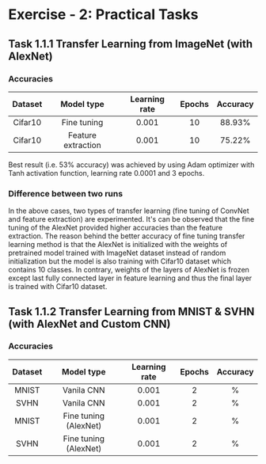 # Exercise - 2: Practical Tasks

## Task 1.1.1 Transfer Learning from ImageNet (with AlexNet) 

### Accuracies

| Dataset             | Model type       | Learning rate  | Epochs   | Accuracy |
|:----------------:|:-------------------:|:--------------:|:--------:|:--------:|
| Cifar10          | Fine tuning         | 0.001          | 10       | 88.93%      |
| Cifar10          | Feature extraction  | 0.001          | 10       | 75.22%      |


Best result (i.e. 53% accuracy) was achieved by using Adam optimizer with Tanh activation function, learning rate 0.0001 and 3 epochs.

### Difference between two runs

In the above cases, two types of transfer learning (fine tuning of ConvNet and feature extraction) are experimented. It's can be observed that the fine tuning of the AlexNet provided higher accuracies than the feature extraction. The reason behind the better accuracy of fine tuning transfer learning method is that the AlexNet is initialized with the weights of pretrained model trained with ImageNet dataset instead of random initialization but the model is also training with Cifar10 dataset which contains 10 classes. In contrary, weights of the layers of AlexNet is frozen except last fully connected layer in feature learning and thus the final layer is trained with Cifar10 dataset.

## Task 1.1.2 Transfer Learning from MNIST & SVHN (with AlexNet and Custom CNN) 

### Accuracies

| Dataset        | Model type            | Learning rate  | Epochs   | Accuracy |
|:--------------:|:---------------------:|:--------------:|:--------:|:--------:|
| MNIST          | Vanila CNN            | 0.001          | 2       | %      |
| SVHN           | Vanila CNN            | 0.001          | 2       | %      |
| MNIST          | Fine tuning (AlexNet) | 0.001          | 2       | %      |
| SVHN           | Fine tuning (AlexNet) | 0.001          | 2       | %      |